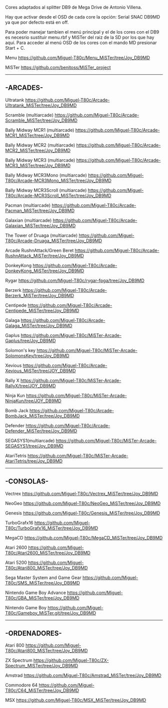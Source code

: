Cores adaptados al splitter DB9 de Mega Drive de Antonio Villena.

Hay que activar desde el OSD de cada core la opción: Serial SNAC DB9MD
ya que por defecto está en off. 

Para poder manejar tambien el menú principal y el de los cores con el DB9 es
necesrio sustituir menu.rbf y MiSTer del raiz de la SD por los que hay aquí.
Para acceder al menú OSD de los cores con el mando MD presionar Start + C.

Menu
https://github.com/Miguel-T80c/Menu_MiSTer/tree/Joy_DB9MD

MiSTer
https://github.com/benitoss/MiSTer_project

---------
-ARCADES-
---------
Ultratank
https://github.com/Miguel-T80c/Arcade-Ultratank_MiSTer/tree/Joy_DB9MD

Scramble (multiarcade)
https://github.com/Miguel-T80c/Arcade-Scramble_MiSTer/tree/Joy_DB9MD

Bally Midway MCR1 (multiarcade)
https://github.com/Miguel-T80c/Arcade-MCR1_MiSTer/tree/Joy_DB9MD

Bally Midway MCR2 (multiarcade)
https://github.com/Miguel-T80c/Arcade-MCR2_MiSTer/tree/Joy_DB9MD

Bally Midway MCR3 (multiarcade)
https://github.com/Miguel-T80c/Arcade-MCR3_MiSTer/tree/Joy_DB9MD

Bally Midway MCR3Mono (multiarcade)
https://github.com/Miguel-T80c/Arcade-MCR3Mono_MiSTer/tree/Joy_DB9MD

Bally Midway MCR3Scroll (multiarcade)
https://github.com/Miguel-T80c/Arcade-MCR3Scroll_MiSTer/tree/Joy_DB9MD

Pacman (multiarcade)
https://github.com/Miguel-T80c/Arcade-Pacman_MiSTer/tree/Joy_DB9MD

Galaxian (multiarcade)
https://github.com/Miguel-T80c/Arcade-Galaxian_MiSTer/tree/Joy_DB9MD

The Tower of Druaga (multiarcade)
https://github.com/Miguel-T80c/Arcade-Druaga_MiSTer/tree/Joy_DB9MD

Arcade RushnAttack/Green Beret
https://github.com/Miguel-T80c/Arcade-RushnAttack_MiSTer/tree/Joy_DB9MD

DonkeyKong
https://github.com/Miguel-T80c/Arcade-DonkeyKong_MiSTer/tree/Joy_DB9MD

Rygar
https://github.com/Miguel-T80c/rygar-fpga/tree/Joy_DB9MD

Berzerk
https://github.com/Miguel-T80c/Arcade-Berzerk_MiSTer/tree/Joy_DB9MD

Centipede
https://github.com/Miguel-T80c/Arcade-Centipede_MiSTer/tree/Joy_DB9MD

Galaga
https://github.com/Miguel-T80c/Arcade-Galaga_MiSTer/tree/Joy_DB9MD

Gaplus
https://github.com/Miguel-T80c/MiSTer-Arcade-Gaplus/tree/Joy_DB9MD

Solomon's key
https://github.com/Miguel-T80c/MiSTer-Arcade-SolomonsKey/tree/Joy_DB9MD

Xevious
https://github.com/Miguel-T80c/Arcade-Xevious_MiSTer/tree/JOY_DB9MD

Rally X
https://github.com/Miguel-T80c/MiSTer-Arcade-RallyX/tree/JOY_DB9MD

Ninja Kun
https://github.com/Miguel-T80c/MiSTer-Arcade-NinjaKun/tree/JOY_DB9MD

Bomb Jack
https://github.com/Miguel-T80c/Arcade-BombJack_MiSTer/tree/Joy_DB9MD

Defender
https://github.com/Miguel-T80c/Arcade-Defender_MiSTer/tree/Joy_DB9MD

SEGASYS1(multiarcade)
https://github.com/Miguel-T80c/MiSTer-Arcade-SEGASYS1/tree/Joy_DB9MD

AtariTetris
https://github.com/Miguel-T80c/MiSTer-Arcade-AtariTetris/tree/Joy_DB9MD


----------
-CONSOLAS-
----------
Vectrex
https://github.com/Miguel-T80c/Vectrex_MiSTer/tree/Joy_DB9MD

NeoGeo
https://github.com/Miguel-T80c/NeoGeo_MiSTer/tree/Joy_DB9MD

Genesis
https://github.com/Miguel-T80c/Genesis_MiSTer/tree/Joy_DB9MD

TurboGrafx16
https://github.com/Miguel-T80c/TurboGrafx16_MiSTer/tree/Joy_DB9MD

MegaCD
https://github.com/Miguel-T80c/MegaCD_MiSTer/tree/Joy_DB9MD

Atari 2600
https://github.com/Miguel-T80c/Atari2600_MiSTer/tree/Joy_DB9MD

Atari 5200
https://github.com/Miguel-T80c/Atari800_MiSTer/tree/Joy_DB9MD

Sega Master System and Game Gear
https://github.com/Miguel-T80c/SMS_MiSTer/tree/Joy_DB9MD

Nintendo Game Boy Advance
https://github.com/Miguel-T80c/GBA_MiSTer/tree/Joy_DB9MD

Nintendo Game Boy
https://github.com/Miguel-T80c/Gameboy_MiSTer.git/tree/Joy_DB9MD

-------------
-ORDENADORES-
-------------
Atari 800
https://github.com/Miguel-T80c/Atari800_MiSTer/tree/Joy_DB9MD

ZX Spectrum
https://github.com/Miguel-T80c/ZX-Spectrum_MISTer/tree/Joy_DB9MD

Amstrad
https://github.com/Miguel-T80c/Amstrad_MiSTer/tree/Joy_DB9MD

Commodore 64
https://github.com/Miguel-T80c/C64_MiSTer/tree/Joy_DB9MD

MSX
https://github.com/Miguel-T80c/MSX_MiSTer/tree/Joy_DB9MD